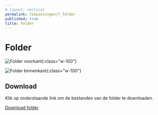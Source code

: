 ```yaml
---
# layout: vertical
permalink: toepassingen/7_folder
published: true
title: Folder
---
```


# Folder

![Folder voorkant](../images/aliriosolutions/toepassingen_folder1.png){:class="w-100"}

![Folder binnenkant](../images/aliriosolutions/toepassingen_folder2.png){:class="w-100"}

## Download

Klik op onderstaande link om de bestanden van de folder te downloaden.

<a href="https://studentarteveldehsbe-my.sharepoint.com/:u:/g/personal/barbcour_student_arteveldehs_be/ESBPeLRHbx9ClcOxu62Rq84Bv9IqK8noWXq5LFU6LNH8fg?e=LdKOzg">Download folder</a>